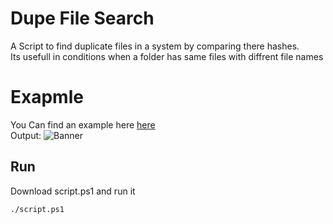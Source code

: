 # Dupe File Search
 A Script to find duplicate files in a system by comparing there hashes.<br>
 Its usefull in conditions when a folder has same files with diffrent file names 

# Exapmle
You Can find an example here [here](https://github.com/Hidden-black/Dupe-File-Search/tree/main/example)<br>
Output:
![Banner]([https://hiddenblack.tixte.co/r/chrome_SpG2rXd9R8.png](https://hiddenblack.tixte.co/r/chrome_Eoh5eEpYxy.png))
## Run
Download script.ps1 and run it

```sh
./script.ps1
```

